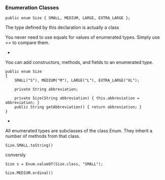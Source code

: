 ### Enumeration Classes

```
public enum Size { SMALL, MEDIUM, LARGE, EXTRA_LARGE };
```

The type defined by this declaration is actually a class

You never need to use equals for values of enumerated types. Simply use == to compare them.
-

You can add constructors, methods, and fields to an enumerated type.

```
public enum Size 
{	SMALL("S"), MEDIUM("M"), LARGE("L"), EXTRA_LARGE("XL"); 
	
	private String abbreviation;	private Size(String abbreviation) { this.abbreviation = abbreviation; }	public String getAbbreviation() { return abbreviation; } 
}
```

-

All enumerated types are subclasses of the class Enum. They inherit a number of methods from that class.

``Size.SMALL.toString()``

conversly

``Size s = Enum.valueOf(Size.class, "SMALL");``

``Size.MEDIUM.ordinal()``

